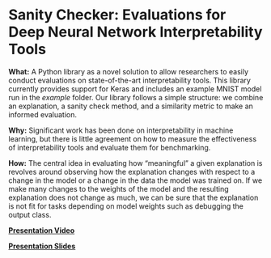 # Sanity Checker: Evaluations for Deep Neural Network Interpretability Tools 

**What:** A Python library as a novel solution to allow researchers to easily conduct evaluations on state-of-the-art interpretability tools. This library currently provides support for Keras and includes an example MNIST model run in the _example_ folder. Our library follows a simple structure: we combine an explanation, a sanity check method, and a similarity metric to make an informed evaluation. 

**Why:** Significant work has been done on interpretability in machine learning, but there is little agreement on how to measure the effectiveness of interpretability tools and evaluate them for benchmarking.

**How:** The central idea in evaluating how “meaningful” a given explanation is revolves around observing how the explanation changes with respect to a change in the model or a change in the data the model was trained on. If we make many changes to the weights of the model and the resulting explanation does not change as much, we can be sure that the explanation is not fit for tasks depending on model weights such as debugging the output class.

[**Presentation Video**](https://youtu.be/5rZddtGaq-k)

[**Presentation Slides**](https://docs.google.com/presentation/d/116IU7noWCZDsb6I8BxPJ4GvFPRGWlrJOiZ1gaMG7sO0/edit?usp=sharing)
